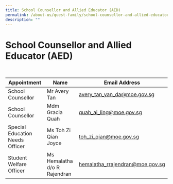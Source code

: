 ```yaml
---
title: School Counsellor and Allied Educator (AED)
permalink: /about-us/quest-family/school-counsellor-and-allied-educator-aed/
description: ""
---
```

School Counsellor and Allied Educator (AED)
===========================================
<br>

| Appointment |Name | Email Address |
| -------- | -------- | -------- |
| School Counsellor  | Mr Avery Tan| <a href = "mailto: avery_tan_yan_da@moe.gov.sg"> avery_tan_yan_da@moe.gov.sg </a>      |
| School Counsellor  | Mdm Gracia Quah| <a href = "mailto: quah_ai_ling@moe.gov.sg"> quah_ai_ling@moe.gov.sg </a>      |
| Special Education Needs Officer  | Ms Toh Zi Qian Joyce| <a href = "mailto: toh_zi_qian@moe.gov.sg"> toh_zi_qian@moe.gov.sg </a>      |
| Student Welfare Officer  | Ms Hemalatha d/o R Rajendran| <a href = "mailto: hemalatha_rrajendran@moe.gov.sg"> hemalatha_rrajendran@moe.gov.sg </a>      |

<br>
